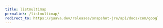```yaml
---
title: listmultimap
permalink: /listmultimap/
redirect_to: https://guava.dev/releases/snapshot-jre/api/docs/com/google/common/collect/ListMultimap.html
---
```

